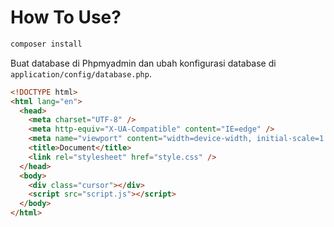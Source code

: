 
<h1> How To Use?</h1>

```bash
composer install
```

Buat database di Phpmyadmin dan ubah konfigurasi database di `application/config/database.php`.

```html 
<!DOCTYPE html>
<html lang="en">
  <head>
    <meta charset="UTF-8" />
    <meta http-equiv="X-UA-Compatible" content="IE=edge" />
    <meta name="viewport" content="width=device-width, initial-scale=1.0" />
    <title>Document</title>
    <link rel="stylesheet" href="style.css" />
  </head>
  <body>
    <div class="cursor"></div>
    <script src="script.js"></script>
  </body>
</html>
```
